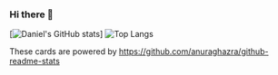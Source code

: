 ### Hi there 👋

[![Daniel's GitHub stats](https://github-readme-stats.vercel.app/api?username=git-danutdruta&show_icons=true&theme=synthwave)]
![Top Langs](https://github-readme-stats.vercel.app/api/top-langs/?username=git-danutdruta&theme=radical)

These cards are powered by https://github.com/anuraghazra/github-readme-stats
<!--
**git-danutdruta/git-danutdruta** is a ✨ _special_ ✨ repository because its `README.md` (this file) appears on your GitHub profile.

Here are some ideas to get you started:

- 🔭 I’m currently working on ...
- 🌱 I’m currently learning ...
- 👯 I’m looking to collaborate on ...
- 🤔 I’m looking for help with ...
- 💬 Ask me about ...
- 📫 How to reach me: ...
- 😄 Pronouns: ...
- ⚡ Fun fact: ...
-->
